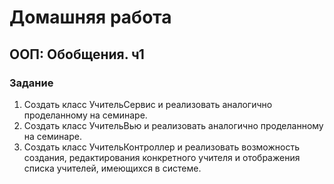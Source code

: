 # Домашняя работа

## ООП: Обобщения. ч1

### Задание

1. Создать класс УчительСервис и реализовать аналогично проделанному на семинаре.
2. Создать класс УчительВью и реализовать аналогично проделанному на семинаре.
3. Создать класс УчительКонтроллер и реализовать возможность создания, редактирования 
   конкретного учителя и отображения списка учителей, имеющихся в системе. 